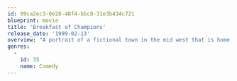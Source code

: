 ```yaml
---
id: 09ca2ec3-0e28-48f4-bbc8-31e3b434c721
blueprint: movie
title: 'Breakfast of Champions'
release_date: '1999-02-13'
overview: "A portrait of a fictional town in the mid west that is home to a group of idiosyncratic and slightly neurotic characters. Dwayne Hoover is a wealthy car dealer-ship owner that's on the brink of suicide and is losing touch with reality."
genres:
  -
    id: 35
    name: Comedy
---
```

